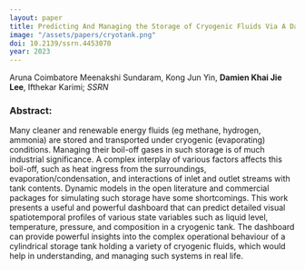 ```yaml
---
layout: paper
title: Predicting And Managing the Storage of Cryogenic Fluids Via A Dashboard
image: "/assets/papers/cryotank.png"
doi: 10.2139/ssrn.4453070
year: 2023
---
```


Aruna Coimbatore Meenakshi Sundaram, Kong Jun Yin, **Damien Khai Jie Lee**, Ifthekar Karimi; *SSRN*

### Abstract:
Many cleaner and renewable energy fluids (eg methane, hydrogen, ammonia) are stored and transported under cryogenic (evaporating) conditions. Managing their boil-off gases in such storage is of much industrial significance. A complex interplay of various factors affects this boil-off, such as heat ingress from the surroundings, evaporation/condensation, and interactions of inlet and outlet streams with tank contents. Dynamic models in the open literature and commercial packages for simulating such storage have some shortcomings. This work presents a useful and powerful dashboard that can predict detailed visual spatiotemporal profiles of various state variables such as liquid level, temperature, pressure, and composition in a cryogenic tank. The dashboard can provide powerful insights into the complex operational behaviour of a cylindrical storage tank holding a variety of cryogenic fluids, which would help in understanding, and managing such systems in real life.
